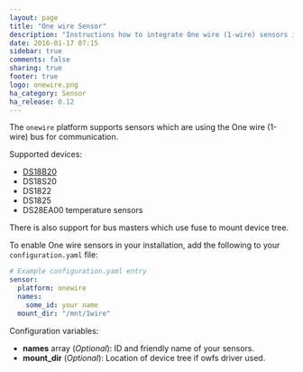 ```yaml
---
layout: page
title: "One wire Sensor"
description: "Instructions how to integrate One wire (1-wire) sensors into Home Assistant."
date: 2016-01-17 07:15
sidebar: true
comments: false
sharing: true
footer: true
logo: onewire.png
ha_category: Sensor
ha_release: 0.12
---
```


The `onewire` platform supports sensors which are using the One wire (1-wire) bus for communication.

Supported devices:

- [DS18B20](https://datasheets.maximintegrated.com/en/ds/DS18B20.pdf)
- DS18S20
- DS1822
- DS1825
- DS28EA00 temperature sensors

There is also support for bus masters which use fuse to mount device tree.

To enable One wire sensors in your installation, add the following to your `configuration.yaml` file:

```yaml
# Example configuration.yaml entry
sensor:
  platform: onewire
  names:
    some_id: your name
  mount_dir: "/mnt/1wire"
```

Configuration variables:

- **names** array (*Optional*): ID and friendly name of your sensors.
- **mount_dir** (*Optional*): Location of device tree if owfs driver used.

